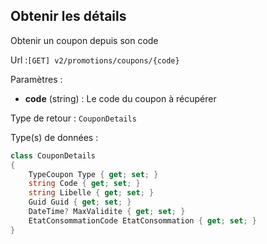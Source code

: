 ## <span id='detailscoupons'>Obtenir les détails</span>

Obtenir un coupon depuis son code

Url :`[GET] v2/promotions/coupons/{code}`

Paramètres : 

- **code** (string) : Le code du coupon à récupérer

Type de retour : `CouponDetails`

Type(s) de données :

```csharp
class CouponDetails
{
	TypeCoupon Type { get; set; }
	string Code { get; set; }
	string Libelle { get; set; }
	Guid Guid { get; set; }
	DateTime? MaxValidite { get; set; }
	EtatConsommationCode EtatConsommation { get; set; }
}

```
